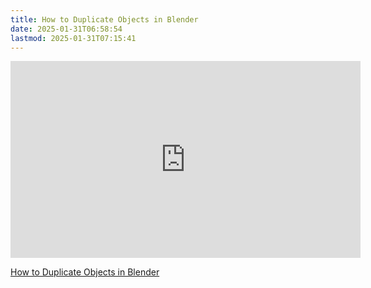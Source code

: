 ```yaml
---
title: How to Duplicate Objects in Blender
date: 2025-01-31T06:58:54
lastmod: 2025-01-31T07:15:41
---
```


<div class="iframe-16-9-container">
<iframe class="youTubeIframe" width="560" height="315" src="https://www.youtube.com/embed/XtumSUXtkHY)?rel=0" title="YouTube video player" frameborder="0" allow="accelerometer; autoplay; clipboard-write; encrypted-media; gyroscope; picture-in-picture; web-share" allowfullscreen></iframe>
</div>

[How to Duplicate Objects in Blender](https://youtu.be/XtumSUXtkHY)
